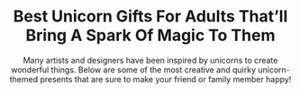---
layout: post
title: Best Unicorn Gifts For Adults That’ll Bring A Spark Of Magic To Them
subtitle: Many artists and designers have been inspired by unicorns to create wonderful things. Below are some of the most creative and quirky unicorn-themed presents that are sure to make your friend or family member happy!
header-img: "img/post/2023/09/copied/medium_unicorn_gifts_for_adults_666ed59aa4.jpg"
header-style: text
permalink: "/unicorn-gifts-adults/"
catalog: true
tags:
  - Recipients 
  - Men
---      